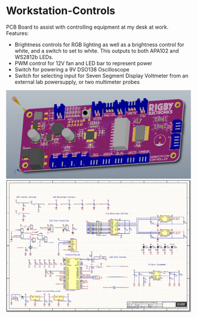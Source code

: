 # Workstation-Controls

PCB Board to assist with controlling equipment at my desk at work. 
Features: 
- Brightness controls for RGB lighting as well as a brightness control for white, and a switch to set to white. This outputs to both APA102 and WS2812b LEDs.
- PWM control for 12V fan and LED bar to represent power
- Switch for powering a 9V DSO138 Oscilloscope
- Switch for selecting input for Seven Segment Display Voltmeter from an external lab powersupply, or two multimeter probes

![PCB Render](https://raw.githubusercontent.com/will-rigby/Workstation-Controls/master//Images/PCBRender.PNG)
![Schematic](https://raw.githubusercontent.com/will-rigby/Workstation-Controls/master//Images/Schematic.PNG)

